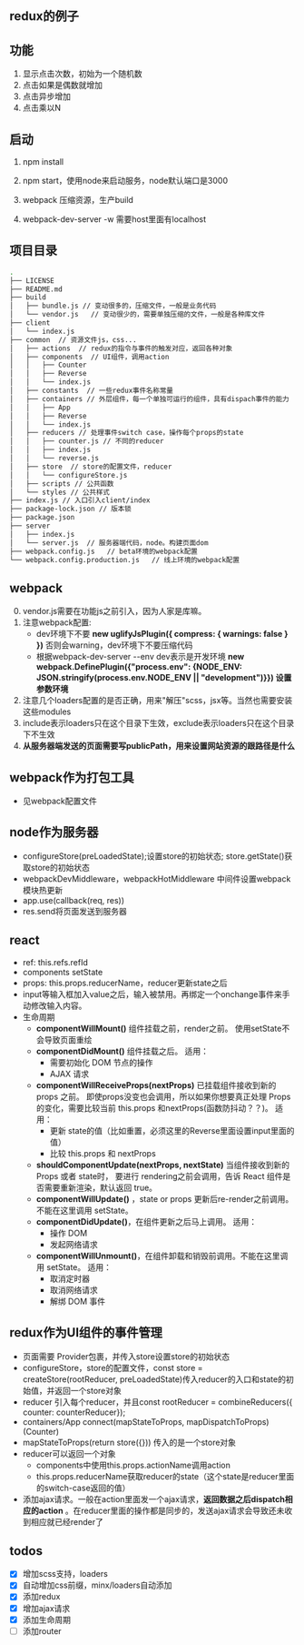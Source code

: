 ## redux的例子

## 功能

1. 显示点击次数，初始为一个随机数
2. 点击如果是偶数就增加
3. 点击异步增加
4. 点击乘以N

## 启动

1. npm install
2. npm start，使用node来启动服务，node默认端口是3000

3. webpack 压缩资源，生产build
2. webpack-dev-server -w 需要host里面有localhost

## 项目目录

````bash
.
├── LICENSE
├── README.md
├── build
│   ├── bundle.js // 变动很多的，压缩文件，一般是业务代码
│   └── vendor.js   // 变动很少的，需要单独压缩的文件，一般是各种库文件
├── client
│   └── index.js
├── common  // 资源文件js，css...
│   ├── actions  // redux的指令与事件的触发对应，返回各种对象
│   ├── components  // UI组件，调用action
│   │   ├── Counter
│   │   ├── Reverse
│   │   └── index.js
│   ├── constants  // 一些redux事件名称常量
│   ├── containers // 外层组件，每一个单独可运行的组件，具有dispach事件的能力
│   │   ├── App
│   │   ├── Reverse
│   │   └── index.js
│   ├── reducers // 处理事件switch case，操作每个props的state
│   │   ├── counter.js // 不同的reducer
│   │   ├── index.js
│   │   └── reverse.js
│   ├── store  // store的配置文件，reducer
│   │   └── configureStore.js
│   ├── scripts // 公共函数
│   └── styles // 公共样式
├── index.js // 入口引入client/index
├── package-lock.json // 版本锁
├── package.json
├── server
│   ├── index.js
│   └── server.js  // 服务器端代码，node。构建页面dom
├── webpack.config.js   // beta环境的webpack配置
└── webpack.config.production.js   // 线上环境的webpack配置
````

## webpack

0. vendor.js需要在功能js之前引入，因为人家是库嘛。
1. 注意webpack配置: 
    * dev环境下不要 **new uglifyJsPlugin({ compress: { warnings: false } })** 否则会warning，dev环境下不要压缩代码
    * 根据webpack-dev-server --env dev表示是开发环境 **new webpack.DefinePlugin({"process.env": {NODE_ENV: JSON.stringify(process.env.NODE_ENV || "development")}})  设置参数环境**
2. 注意几个loaders配置的是否正确，用来"解压"scss，jsx等。当然也需要安装这些modules
3. include表示loaders只在这个目录下生效，exclude表示loaders只在这个目录下不生效
4. **从服务器端发送的页面需要写publicPath，用来设置网站资源的跟路径是什么**

## webpack作为打包工具

- 见webpack配置文件

## node作为服务器

- configureStore(preLoadedState);设置store的初始状态; store.getState()获取store的初始状态
- webpackDevMiddleware，webpackHotMiddleware 中间件设置webpack模块热更新
- app.use(callback(req, res))
- res.send将页面发送到服务器

## react

- ref: this.refs.refId
- components setState
- props: this.props.reducerName，reducer更新state之后
- input等输入框加入value之后，输入被禁用。再绑定一个onchange事件来手动修改输入内容。
- 生命周期
    * **componentWillMount()** 组件挂载之前，render之前。
    使用setState不会导致页面重绘
    * **componentDidMount()** 组件挂载之后。
    适用：
        * 需要初始化 DOM 节点的操作
        * AJAX 请求
    * **componentWillReceiveProps(nextProps)** 已挂载组件接收到新的 props 之前。
    即使props没变也会调用，所以如果你想要真正处理 Props 的变化，需要比较当前 this.props 和nextProps(函数防抖动？？)。
    适用：
        * 更新 state的值（比如重置，必须这里的Reverse里面设置input里面的值）
        * 比较 this.props 和 nextProps
    * **shouldComponentUpdate(nextProps, nextState)** 当组件接收到新的 Props 或者 state时，
    要进行 rendering之前会调用，告诉 React 组件是否需要重新渲染，默认返回 true。
    * **componentWillUpdate()** ，state or props 更新后re-render之前调用。不能在这里调用 setState。
    * **componentDidUpdate()**，在组件更新之后马上调用。
    适用：
        * 操作 DOM
        * 发起网络请求
    * **componentWillUnmount()**，在组件卸载和销毁前调用。不能在这里调用 setState。
    适用：
        * 取消定时器
        * 取消网络请求
        * 解绑 DOM 事件


## redux作为UI组件的事件管理

* 页面需要 <Provider store={store}><App/></Provider> Provider包裹，并传入store设置store的初始状态
* configureStore，store的配置文件，const store = createStore(rootReducer, preLoadedState)传入reducer的入口和state的初始值，并返回一个store对象
* reducer 引入每个reducer，并且const rootReducer = combineReducers({ counter: counterReducer});
* containers/App connect(mapStateToProps, mapDispatchToProps)(Counter)
* mapStateToProps(return store({})) 传入的是一个store对象
* reducer可以返回一个对象
    * components中使用this.props.actionName调用action
    * this.props.reducerName获取reducer的state（这个state是reducer里面的switch-case返回的值）
* 添加ajax请求。一般在action里面发一个ajax请求，**返回数据之后dispatch相应的action** 。在reducer里面的操作都是同步的，发送ajax请求会导致还未收到相应就已经render了

## todos

- [x] 增加scss支持，loaders
- [x] 自动增加css前缀，minx/loaders自动添加
- [x] 添加redux
- [x] 增加ajax请求
- [x] 添加生命周期
- [ ] 添加router
